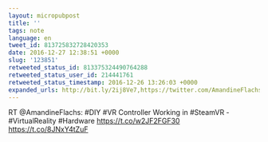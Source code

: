 ```yaml
---
layout: micropubpost
title: ''
tags: note
language: en
tweet_id: 813725832728420353
date: 2016-12-27 12:38:51 +0000
slug: '123851'
retweeted_status_id: 813375324490764288
retweeted_status_user_id: 214441761
retweeted_status_timestamp: 2016-12-26 13:26:03 +0000
expanded_urls: http://bit.ly/2ij8Ve7,https://twitter.com/AmandineFlachs/status/813375324490764288/photo/1,https://twitter.com/AmandineFlachs/status/813375324490764288/photo/1,http://bit.ly/2ij8Ve7,https://twitter.com/AmandineFlachs/status/813375324490764288/photo/1,https://twitter.com/AmandineFlachs/status/813375324490764288/photo/1
---
```

RT @AmandineFlachs: #DIY #VR Controller Working in #SteamVR - #VirtualReality #Hardware https://t.co/w2JF2FGF30 https://t.co/8JNxY4tZuF
